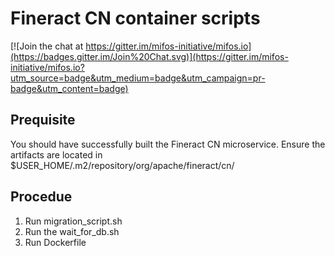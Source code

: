 # Fineract CN container scripts

[![Join the chat at https://gitter.im/mifos-initiative/mifos.io](https://badges.gitter.im/Join%20Chat.svg)](https://gitter.im/mifos-initiative/mifos.io?utm_source=badge&utm_medium=badge&utm_campaign=pr-badge&utm_content=badge)

## Prequisite
You should have successfully built the Fineract CN microservice. 
Ensure the artifacts are located in $USER_HOME/.m2/repository/org/apache/fineract/cn/ 

## Procedue
1. Run migration_script.sh
2. Run the wait_for_db.sh
3. Run Dockerfile
